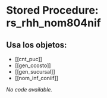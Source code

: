 # Stored Procedure: rs_rhh_nom804nif

## Usa los objetos:
- [[cnt_puc]]
- [[gen_ccosto]]
- [[gen_sucursal]]
- [[nom_inf_coniif]]

*No code available.*
